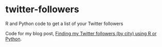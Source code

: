 # twitter-followers
R and Python code to get a list of your Twitter followers

Code for my blog post, [Finding my Twitter followers (by city) using R or Python]().
